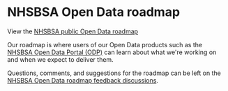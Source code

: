 # NHSBSA Open Data roadmap

View the [NHSBSA public Open Data roadmap](https://github.com/orgs/nhsbsa-data-analytics/projects/2/views/1)

Our roadmap  is where users of our Open Data products such as the [NHSBSA Open Data Portal (ODP)](https://opendata.nhsbsa.net/) can learn about what we're working on and when we expect to deliver them.

Questions, comments, and suggestions for the roadmap can be left on the [NHSBSA Open Data roadmap feedback discussions]().
